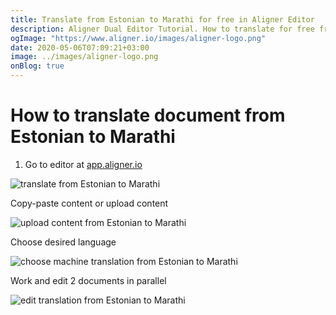 ```yaml
---
title: Translate from Estonian to Marathi for free in Aligner Editor
description: Aligner Dual Editor Tutorial. How to translate for free from Estonian to Marathi. Aligner is multilingual document management platform. 
ogImage: "https://www.aligner.io/images/aligner-logo.png"
date: 2020-05-06T07:09:21+03:00
image: ../images/aligner-logo.png
onBlog: true
---
```


# How to translate document from Estonian to Marathi

1. Go to editor at [app.aligner.io](https://app.aligner.io "Aligner App web page")

![translate from Estonian to Marathi](../aligner-blank-editor.png "translate from Estonian to Marathi")

Copy-paste content or upload content

![upload content from Estonian to Marathi](../aligner-uploaded-document.png "upload content from Estonian to Marathi")

Choose desired language

![choose machine translation from Estonian to Marathi](../aligner-language-dropdown.png "choose machine translation from Estonian to Marathi")

Work and edit 2 documents in parallel

![edit translation from Estonian to Marathi](../aligner-double-sitded-editor.png "edit translation from Estonian to Marathi")

